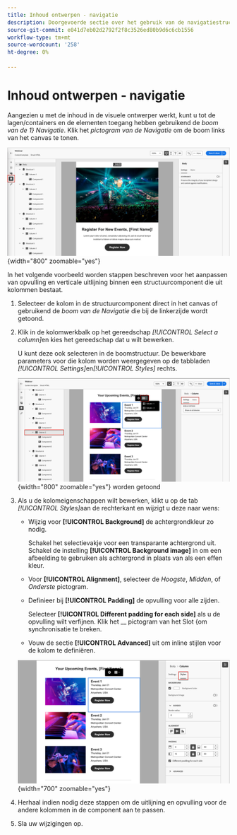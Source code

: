 ```yaml
---
title: Inhoud ontwerpen - navigatie
description: Doorgevoerde sectie over het gebruik van de navigatiestructuur voor het ontwerpen van inhoud
source-git-commit: e041d7eb02d2792f2f8c3526ed80b9d6c6cb1556
workflow-type: tm+mt
source-wordcount: '258'
ht-degree: 0%

---
```


# Inhoud ontwerpen - navigatie

Aangezien u met de inhoud in de visuele ontwerper werkt, kunt u tot de lagen/containers en de elementen toegang hebben gebruikend de _boom van de 1&rbrace; Navigatie_. Klik het _pictogram van de Navigatie_ om de boom links van het canvas te tonen.

![ heb toegang tot de inhoudslagen ](../assets/content-design-shared/content-design-layers.png){width="800" zoomable="yes"}

In het volgende voorbeeld worden stappen beschreven voor het aanpassen van opvulling en verticale uitlijning binnen een structuurcomponent die uit kolommen bestaat.

1. Selecteer de kolom in de structuurcomponent direct in het canvas of gebruikend de _boom van de Navigatie_ die bij de linkerzijde wordt getoond.

1. Klik in de kolomwerkbalk op het gereedschap _[!UICONTROL Select a column]_&#x200B;en kies het gereedschap dat u wilt bewerken.

   U kunt deze ook selecteren in de boomstructuur. De bewerkbare parameters voor die kolom worden weergegeven op de tabbladen _[!UICONTROL Settings]_&#x200B;en&#x200B;_[!UICONTROL Styles]_ rechts.

   ![ de componenten van de Kolom die in de visuele ontwerper ](../assets/content-design-shared/content-design-layers-column-select.png){width="800" zoomable="yes"} worden getoond

1. Als u de kolomeigenschappen wilt bewerken, klikt u op de tab _[!UICONTROL Styles]_&#x200B;aan de rechterkant en wijzigt u deze naar wens:

   * Wijzig voor **[!UICONTROL Background]** de achtergrondkleur zo nodig.

     Schakel het selectievakje voor een transparante achtergrond uit. Schakel de instelling **[!UICONTROL Background image]** in om een afbeelding te gebruiken als achtergrond in plaats van als een effen kleur.

   * Voor **[!UICONTROL Alignment]**, selecteer de _Hoogste_, _Midden_, of _Onderste_ pictogram.
   * Definieer bij **[!UICONTROL Padding]** de opvulling voor alle zijden.

     Selecteer **[!UICONTROL Different padding for each side]** als u de opvulling wilt verfijnen. Klik het __ pictogram van het Slot &lbrace;om synchronisatie te breken.

   * Vouw de sectie **[!UICONTROL Advanced]** uit om inline stijlen voor de kolom te definiëren.

   ![ verander de stijlen voor de geselecteerde kolom ](../assets/content-design-shared/content-design-layers-column-styles.png){width="700" zoomable="yes"}

1. Herhaal indien nodig deze stappen om de uitlijning en opvulling voor de andere kolommen in de component aan te passen.

1. Sla uw wijzigingen op.
